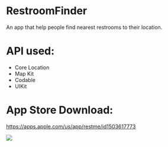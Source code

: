 # RestroomFinder
An app that help people find nearest restrooms to their location.

# API used:
- Core Location
- Map Kit
- Codable
- UIKit 



# App Store Download:

https://apps.apple.com/us/app/restme/id1503617773















![](restroomfinder.gif)
